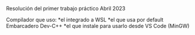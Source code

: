 Resolución del primer trabajo práctico
Abril 2023

Compilador que uso: 	*el integrado a WSL
			*el que usa por default Embarcadero Dev-C++
			*el que instale para usarlo desde VS Code (MinGW)